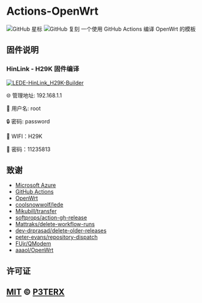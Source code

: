 # Actions-OpenWrt
[](https://github.com/P3TERX/Actions-OpenWrt/blob/master/LICENSE)
![GitHub 星标](https://img.shields.io/github/stars/P3TERX/Actions-OpenWrt.svg?style=flat-square&label=星标&logo=github)
![GitHub 复刻](https://img.shields.io/github/forks/P3TERX/Actions-OpenWrt.svg?style=flat-square&label=复刻&logo=github)
一个使用 GitHub Actions 编译 OpenWrt 的模板

## 固件说明

### HinLink - H29K 固件编译

[![LEDE-HinLink_H29K-Builder](https://github.com/aaaol/OpenWrt/actions/workflows/LEDE-HinLink_H29K-Builder.yml/badge.svg)](https://github.com/aaaol/OpenWrt/actions/workflows/LEDE-HinLink_H29K-Builder.yml)

🌐 管理地址: 192.168.1.1

👤 用户名: root

🔒 密码: password

📒 WIFI：H29K

📒 密码：11235813


## 致谢
- [Microsoft Azure](https://azure.microsoft.com)
- [GitHub Actions](https://github.com/features/actions)
- [OpenWrt](https://github.com/openwrt/openwrt)
- [coolsnowwolf/lede](https://github.com/coolsnowwolf/lede)
- [Mikubill/transfer](https://github.com/Mikubill/transfer)
- [softprops/action-gh-release](https://github.com/softprops/action-gh-release)
- [Mattraks/delete-workflow-runs](https://github.com/Mattraks/delete-workflow-runs)
- [dev-drprasad/delete-older-releases](https://github.com/dev-drprasad/delete-older-releases)
- [peter-evans/repository-dispatch](https://github.com/peter-evans/repository-dispatch)
- [FUjr/QModem](https://github.com/FUjr/QModem)
- [aaaol/OpenWrt](https://github.com/aaaol/OpenWrt)
## 许可证
[MIT](https://github.com/P3TERX/Actions-OpenWrt/blob/main/LICENSE) © [**P3TERX**](https://p3terx.com)
---
